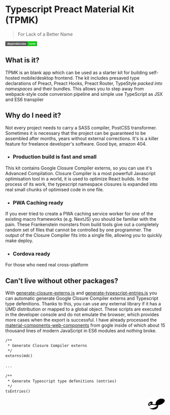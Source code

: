 
# Typescript Preact Material Kit (TPMK)

> For Lack of a Better Name

<img src="assets/img/deps.png" />

## What is it?

  TPMK is an blank app which can be used as a starter kit for building self-hosted mobile/desktop frontend. The kit includes presaved type declarations of Preact, Preact Hooks, Preact Router, TypeStyle *packed into namespaces* and their bundles. This allows you to step away from webpack-style code conversion pipeline and simple use TypeScript as JSX and ES6 transpiler

## Why do I need it?

  Not every project needs to carry a SASS compiler, PostCSS transformer. Sometimes it is necessary that the project can be guaranteed to be assembled after months, years without external corrections. It's is a killer feature for freelance developer's software. Good bye, amazon 404.

   - ### Production build is fast and small

  This kit contains Google Closure Compiler externs, so you can use it's Advanced Compilation. Closure Compiler is a most powerfull Javascript optimisation tool in a world, it is used to optimize React builds. In the process of its work, the typescript namespace closures is expanded into real small chunks of optimised code in one file.

   - ### PWA Caching ready

  If you ever tried to create a PWA caching service worker for one of the existing macro frameworks (e.g. NextJS) you should be familiar with the pain. These Frankenstein monsters from build tools give out a completely random set of files that cannot be controlled by one programmer. The output of the Closure Compiler fits into a single file, allowing you to quickly make deploy.

   - ### Cordova ready

  For those who need real cross-platform

## Can't live without other packages?

With [generate-closure-externs.js](./assets/js/generate-closure-externs.js) and [generate-typescript-entries.js](./assets/js/generate-typescript-entries.js) you can automatic generate Google Closure Compiler externs and Typescript type defenitions. Thanks to this, you can use any external library if it has a UMD distribution or mapped to a global object. These scripts are executed in the developer console and do not emulate the browser, which provides more cases when the export is successful. I have already processed the [material-components-web-components](https://github.com/material-components/material-components-web-components) from gogle inside of which about 15 thousand lines of modern JavaScript in ES6 modules and nothing broke.

```
/**
 * Generate Closure Compiler externs
 */
externs(mdc)

...

/**
 * Generate Typescript type defenitions (entries)
 */
tsEntries()
```

<img src="assets/img/deadmau5.png" height="38px" width="55px" align="right" />